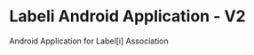 Labeli Android Application - V2
=============================

Android Application for Label[i] Association
